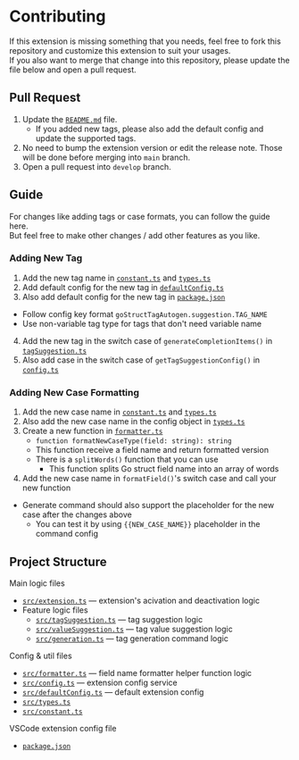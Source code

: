 # Contributing

If this extension is missing something that you needs, feel free to fork this repository and customize this extension to suit your usages.  
If you also want to merge that change into this repository, please update the file below and open a pull request.  

## Pull Request
1. Update the [`README.md`](README.md) file.
    - If you added new tags, please also add the default config and update the supported tags.
2. No need to bump the extension version or edit the release note. Those will be done before merging into `main` branch.
3. Open a pull request into `develop` branch.

## Guide
For changes like adding tags or case formats, you can follow the guide here.  
But feel free to make other changes / add other features as you like.
### Adding New Tag
1. Add the new tag name in [`constant.ts`](src/constant.ts) and [`types.ts`](src/types.ts)
2. Add default config for the new tag in [`defaultConfig.ts`](src/defaultConfig.ts)
3. Also add default config for the new tag in [`package.json`](package.json)
- Follow config key format `goStructTagAutogen.suggestion.TAG_NAME`
- Use non-variable tag type for tags that don't need variable name
4. Add the new tag in the switch case of `generateCompletionItems()` in [`tagSuggestion.ts`](src/tagSuggestion.ts)
5. Also add case in the switch case of `getTagSuggestionConfig()` in [`config.ts`](src/config.ts)
### Adding New Case Formatting
1. Add the new case name in [`constant.ts`](src/constants.ts) and [`types.ts`](src/types.ts)
2. Also add the new case name in the config object in [`types.ts`](src/types.ts)
3. Create a new function in [`formatter.ts`](src/formatter.ts)
    - `function formatNewCaseType(field: string): string`
    - This function receive a field name and return formatted version
    - There is a `splitWords()` function that you can use
        - This function splits Go struct field name into an array of words
4. Add the new case name in `formatField()`'s switch case and call your new function
- Generate command should also support the placeholder for the new case after the changes above
    - You can test it by using `{{NEW_CASE_NAME}}` placeholder in the command config

## Project Structure
Main logic files
- [`src/extension.ts`](src/extension.ts) — extension's acivation and deactivation logic
- Feature logic files
    - [`src/tagSuggestion.ts`](src/tagSuggestion.ts) — tag suggestion logic
    - [`src/valueSuggestion.ts`](src/valueSuggestion.ts) — tag value suggestion logic
    - [`src/generation.ts`](src/generation.ts) — tag generation command logic

Config & util files
- [`src/formatter.ts`](src/formatter.ts) — field name formatter helper function logic
- [`src/config.ts`](src/config.ts) — extension config service
- [`src/defaultConfig.ts`](src/defaultConfig.ts) — default extension config
- [`src/types.ts`](src/types.ts)
- [`src/constant.ts`](src/constant.ts)

VSCode extension config file
- [`package.json`](package.json)
